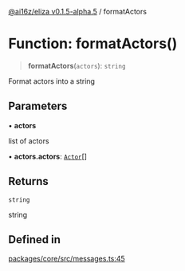 [@ai16z/eliza v0.1.5-alpha.5](../index.md) / formatActors

# Function: formatActors()

> **formatActors**(`actors`): `string`

Format actors into a string

## Parameters

• **actors**

list of actors

• **actors.actors**: [`Actor`](../interfaces/Actor.md)[]

## Returns

`string`

string

## Defined in

[packages/core/src/messages.ts:45](https://github.com/Bacis/trendsagent-ai/blob/main/packages/core/src/messages.ts#L45)
